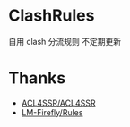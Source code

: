 # ClashRules

自用 clash 分流规则
不定期更新


# Thanks

* [ACL4SSR/ACL4SSR](https://github.com/ACL4SSR/ACL4SSR/tree/master/Clash)
* [LM-Firefly/Rules](https://github.com/LM-Firefly/Rules)

